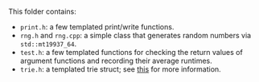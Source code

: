 This folder contains:
- `print.h`: a few templated print/write functions.
- `rng.h` and `rng.cpp`: a simple class that generates random numbers via `std::mt19937_64`.
- `test.h`: a few templated functions for checking the return values of argument functions and recording their average runtimes.
- `trie.h`: a templated trie struct; see [this](https://en.wikipedia.org/wiki/Trie) for more information.